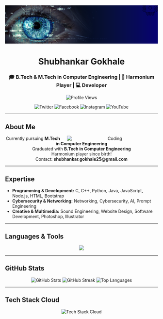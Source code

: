 [![MasterHead](https://github.com/shubhankargokhale/shubhankargokhale/blob/ee6e9e9ad90c4428e8ffc0c8e16cdb6efe3582b2/mst.png)](https://shubhankargokhale.io)

<h1 align="center"> Shubhankar Gokhale</h1>
<h3 align="center">🎓 B.Tech & M.Tech in Computer Engineering | 🎹 Harmonium Player | 💻 Developer</h3>

<p align="center">
  <img src="https://komarev.com/ghpvc/?username=shubhankargokhale&label=Profile%20views&color=0e75b6&style=flat" alt="Profile Views" />
</p>

<p align="center">
  <a href="https://twitter.com/shubhankar259" target="_blank"><img src="https://img.shields.io/badge/Twitter-1DA1F2?style=for-the-badge&logo=twitter&logoColor=white" alt="Twitter"/></a>
  <a href="https://facebook.com/shubhankargokhale25" target="_blank"><img src="https://img.shields.io/badge/Facebook-1877F2?style=for-the-badge&logo=facebook&logoColor=white" alt="Facebook"/></a>
  <a href="https://instagram.com/shubhankar.gokhale" target="_blank"><img src="https://img.shields.io/badge/Instagram-E1306C?style=for-the-badge&logo=instagram&logoColor=white" alt="Instagram"/></a>
  <a href="https://www.youtube.com/c/shubhankargokhale" target="_blank"><img src="https://img.shields.io/badge/YouTube-FF0000?style=for-the-badge&logo=youtube&logoColor=white" alt="YouTube"/></a>
</p>

---

## About Me
<div align="center">
  <img src="https://cdn.dribbble.com/users/1162077/screenshots/5403918/focus-animation.gif" alt="Coding" width="300" align="right" style="margin-left: 20px;"/>
  <p>
   Currently pursuing <b>M.Tech in Computer Engineering</b><br>
   Graduated with <b>B.Tech in Computer Engineering</b><br>
   Harmonium player since birth!<br>
   Contact: <b>shubhankar.gokhale25@gmail.com</b>
  </p>
</div>

---

## Expertise
- **Programming & Development:** C, C++, Python, Java, JavaScript, Node.js, HTML, Bootstrap  
- **Cybersecurity & Networking:** Networking, Cybersecurity, AI, Prompt Engineering  
- **Creative & Multimedia:** Sound Engineering, Website Design, Software Development, Photoshop, Illustrator  

---

## Languages & Tools
<p align="center">
  <img src="https://skillicons.dev/icons?i=c,cpp,python,java,javascript,nodejs,html,bootstrap,mysql,linux,photoshop,illustrator" />
</p> 

---

## GitHub Stats
<p align="center">
  <img src="https://github-readme-stats.vercel.app/api?username=shubhankargokhale&show_icons=true&locale=en&layout=compact" alt="GitHub Stats" />
  <img src="https://github-readme-streak-stats.herokuapp.com/?user=shubhankargokhale" alt="GitHub Streak" />
  <img src="https://github-readme-stats.vercel.app/api/top-langs?username=shubhankargokhale&show_icons=true&locale=en&layout=compact" alt="Top Languages" />
</p>

---

## Tech Stack Cloud
<p align="center">
  <img src="https://skillicons.dev/icons?i=c,cpp,python,java,javascript,nodejs,html,bootstrap,mysql,linux,photoshop,illustrator&perline=5" alt="Tech Stack Cloud" />
</p>
